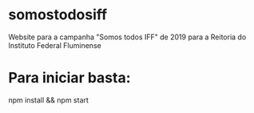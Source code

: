 # somostodosiff
Website para a campanha "Somos todos IFF" de 2019 para a Reitoria do Instituto Federal Fluminense

# Para iniciar basta:
npm install && npm start
